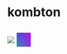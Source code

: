 # kombton

<div align="center">

</div>

<h2>

<a href = 'https://www.youtube.com/channel/UCTqVPjBUrZq9L5zxBHVmRJA'> <img width = '64px' align= 'center' src="https://raw.githubusercontent.com/rahuldkjain/github-profile-readme-generator/master/src/images/icons/Social/youtube.svg"/></a> 
<a href = 'https://kombton.tk/'> <img width = '32px' align= 'center' src="https://raw.githubusercontent.com/kombton/kombton/main/icon.png"/></a> 